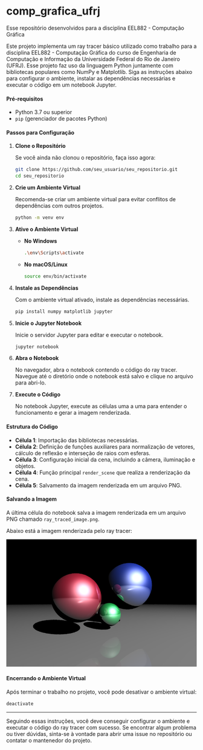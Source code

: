 # comp_grafica_ufrj
Esse repositório  desenvolvidos para a disciplina EEL882 - Computação Gráfica

Este projeto implementa um ray tracer básico utilizado como trabalho para a disciplina EEL882 - Computação Gráfica do curso de Engenharia de Computação e Informação da Universidade Federal do Rio de Janeiro (UFRJ). Esse projeto faz uso da linguagem Python juntamente com bibliotecas populares como NumPy e Matplotlib. Siga as instruções abaixo para configurar o ambiente, instalar as dependências necessárias e executar o código em um notebook Jupyter.

#### Pré-requisitos

- Python 3.7 ou superior
- `pip` (gerenciador de pacotes Python)

#### Passos para Configuração

1. **Clone o Repositório**

   Se você ainda não clonou o repositório, faça isso agora:
   ```sh
   git clone https://github.com/seu_usuario/seu_repositorio.git
   cd seu_repositorio
   ```

2. **Crie um Ambiente Virtual**

   Recomenda-se criar um ambiente virtual para evitar conflitos de dependências com outros projetos.
   ```sh
   python -m venv env
   ```

3. **Ative o Ambiente Virtual**

   - **No Windows**
     ```sh
     .\env\Scripts\activate
     ```
   - **No macOS/Linux**
     ```sh
     source env/bin/activate
     ```

4. **Instale as Dependências**

   Com o ambiente virtual ativado, instale as dependências necessárias.
   ```sh
   pip install numpy matplotlib jupyter
   ```

5. **Inicie o Jupyter Notebook**

   Inicie o servidor Jupyter para editar e executar o notebook.
   ```sh
   jupyter notebook
   ```

6. **Abra o Notebook**

   No navegador, abra o notebook contendo o código do ray tracer. Navegue até o diretório onde o notebook está salvo e clique no arquivo para abri-lo.

7. **Execute o Código**

   No notebook Jupyter, execute as células uma a uma para entender o funcionamento e gerar a imagem renderizada.

#### Estrutura do Código

- **Célula 1**: Importação das bibliotecas necessárias.
- **Célula 2**: Definição de funções auxiliares para normalização de vetores, cálculo de reflexão e interseção de raios com esferas.
- **Célula 3**: Configuração inicial da cena, incluindo a câmera, iluminação e objetos.
- **Célula 4**: Função principal `render_scene` que realiza a renderização da cena.
- **Célula 5**: Salvamento da imagem renderizada em um arquivo PNG.

#### Salvando a Imagem

A última célula do notebook salva a imagem renderizada em um arquivo PNG chamado `ray_traced_image.png`.

Abaixo está a imagem renderizada pelo ray tracer:

![Imagem Renderizada](./ray_traced_image.png)

#### Encerrando o Ambiente Virtual

Após terminar o trabalho no projeto, você pode desativar o ambiente virtual:
```sh
deactivate
```

---

Seguindo essas instruções, você deve conseguir configurar o ambiente e executar o código do ray tracer com sucesso. Se encontrar algum problema ou tiver dúvidas, sinta-se à vontade para abrir uma issue no repositório ou contatar o mantenedor do projeto.